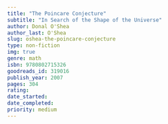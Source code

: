 ```yaml
---
title: "The Poincare Conjecture"
subtitle: "In Search of the Shape of the Universe"
author: Donal O'Shea
author_last: O'Shea
slug: oshea-the-poincare-conjecture
type: non-fiction
img: true
genre: math
isbn: 9780802715326
goodreads_id: 319016
publish_year: 2007
pages: 304
rating: 
date_started:
date_completed:
priority: medium
---
```

